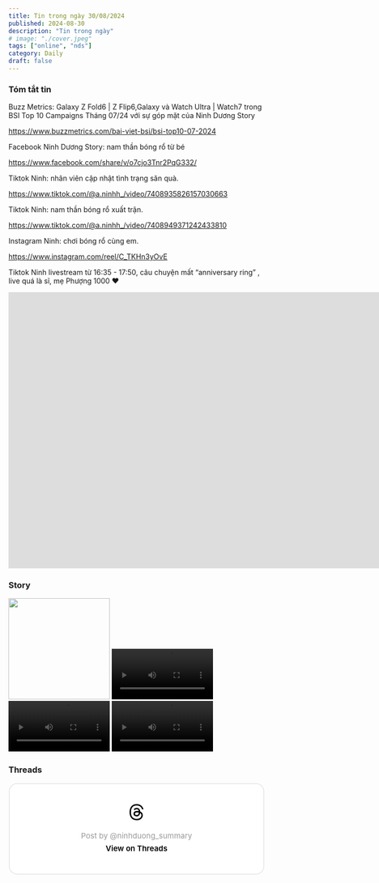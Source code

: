```yaml
---
title: Tin trong ngày 30/08/2024
published: 2024-08-30
description: "Tin trong ngày"
# image: "./cover.jpeg"
tags: ["online", "nds"]
category: Daily
draft: false
---
```


### Tóm tắt tin 

Buzz Metrics: Galaxy Z Fold6 | Z Flip6,Galaxy và Watch Ultra | Watch7 trong BSI Top 10 Campaigns Tháng 07/24 với sự góp mặt của Ninh Dương Story 

https://www.buzzmetrics.com/bai-viet-bsi/bsi-top10-07-2024


Facebook Ninh Dương Story: nam thần bóng rổ từ bé 

https://www.facebook.com/share/v/o7cjo3Tnr2PqG332/


Tiktok Ninh: nhân viên cập nhật tình trạng săn quà. 

https://www.tiktok.com/@a.ninhh_/video/7408935826157030663

Tiktok Ninh: nam thần bóng rổ xuất trận.

https://www.tiktok.com/@a.ninhh_/video/7408949371242433810

Instagram Ninh: chơi bóng rổ cùng em.

https://www.instagram.com/reel/C_TKHn3yOvE 

Tiktok Ninh livestream từ 16:35 - 17:50, câu chuyện mất “anniversary ring” , live quá là sĩ, mẹ Phượng 1000 ❤️


<iframe width="1600" height="546" src="https://www.youtube.com/embed/p4Qt-O3MY7w" title="LIVESTREAM 30/8/2024 NINH ANH BÙI" frameborder="0" allow="accelerometer; autoplay; clipboard-write; encrypted-media; gyroscope; picture-in-picture; web-share" referrerpolicy="strict-origin-when-cross-origin" allowfullscreen></iframe>


### Story 

<img width="200" src="https://github.com/user-attachments/assets/211c602a-5367-4d5d-9899-dbbcef6f0b7d" />

<video width="200" controls>
  <source type="video/mp4" src="https://github.com/user-attachments/assets/a8c53144-bb27-4891-ab0f-0e98e0d9841b" >
</video>

<video width="200" controls>
  <source type="video/mp4" src="https://github.com/user-attachments/assets/449efd32-5867-4ff1-b39d-edf4cdb0521b" >
</video>

<video width="200" controls>
  <source type="video/mp4" src="https://github.com/user-attachments/assets/e0b19106-cab0-489a-a606-b4d42b03bce4" >
</video>


### Threads 


<blockquote class="text-post-media" data-text-post-permalink="https://www.threads.net/@ninhduong_summary/post/C_TNDMAyq2v" data-text-post-version="0" id="ig-tp-C_TNDMAyq2v" style=" background:#FFF; border-width: 1px; border-style: solid; border-color: #00000026; border-radius: 16px; max-width:540px; margin: 1px; min-width:270px; padding:0; width:99.375%; width:-webkit-calc(100% - 2px); width:calc(100% - 2px);"> <a href="https://www.threads.net/@ninhduong_summary/post/C_TNDMAyq2v" style=" background:#FFFFFF; line-height:0; padding:0 0; text-align:center; text-decoration:none; width:100%; font-family: -apple-system, BlinkMacSystemFont, sans-serif;" target="_blank"> <div style=" padding: 40px; display: flex; flex-direction: column; align-items: center;"><div style=" display:block; height:32px; width:32px; padding-bottom:20px;"> <svg aria-label="Threads" height="32px" role="img" viewBox="0 0 192 192" width="32px" xmlns="http://www.w3.org/2000/svg"> <path d="M141.537 88.9883C140.71 88.5919 139.87 88.2104 139.019 87.8451C137.537 60.5382 122.616 44.905 97.5619 44.745C97.4484 44.7443 97.3355 44.7443 97.222 44.7443C82.2364 44.7443 69.7731 51.1409 62.102 62.7807L75.881 72.2328C81.6116 63.5383 90.6052 61.6848 97.2286 61.6848C97.3051 61.6848 97.3819 61.6848 97.4576 61.6855C105.707 61.7381 111.932 64.1366 115.961 68.814C118.893 72.2193 120.854 76.925 121.825 82.8638C114.511 81.6207 106.601 81.2385 98.145 81.7233C74.3247 83.0954 59.0111 96.9879 60.0396 116.292C60.5615 126.084 65.4397 134.508 73.775 140.011C80.8224 144.663 89.899 146.938 99.3323 146.423C111.79 145.74 121.563 140.987 128.381 132.296C133.559 125.696 136.834 117.143 138.28 106.366C144.217 109.949 148.617 114.664 151.047 120.332C155.179 129.967 155.42 145.8 142.501 158.708C131.182 170.016 117.576 174.908 97.0135 175.059C74.2042 174.89 56.9538 167.575 45.7381 153.317C35.2355 139.966 29.8077 120.682 29.6052 96C29.8077 71.3178 35.2355 52.0336 45.7381 38.6827C56.9538 24.4249 74.2039 17.11 97.0132 16.9405C119.988 17.1113 137.539 24.4614 149.184 38.788C154.894 45.8136 159.199 54.6488 162.037 64.9503L178.184 60.6422C174.744 47.9622 169.331 37.0357 161.965 27.974C147.036 9.60668 125.202 0.195148 97.0695 0H96.9569C68.8816 0.19447 47.2921 9.6418 32.7883 28.0793C19.8819 44.4864 13.2244 67.3157 13.0007 95.9325L13 96L13.0007 96.0675C13.2244 124.684 19.8819 147.514 32.7883 163.921C47.2921 182.358 68.8816 191.806 96.9569 192H97.0695C122.03 191.827 139.624 185.292 154.118 170.811C173.081 151.866 172.51 128.119 166.26 113.541C161.776 103.087 153.227 94.5962 141.537 88.9883ZM98.4405 129.507C88.0005 130.095 77.1544 125.409 76.6196 115.372C76.2232 107.93 81.9158 99.626 99.0812 98.6368C101.047 98.5234 102.976 98.468 104.871 98.468C111.106 98.468 116.939 99.0737 122.242 100.233C120.264 124.935 108.662 128.946 98.4405 129.507Z" /></svg></div> <div style=" font-size: 15px; line-height: 21px; color: #999999; font-weight: 400; padding-bottom: 4px; "> Post by @ninhduong_summary</div> <div style=" font-size: 15px; line-height: 21px; color: #000000; font-weight: 600; "> View on Threads</div></div></a></blockquote>
<script async src="https://www.threads.net/embed.js"></script>